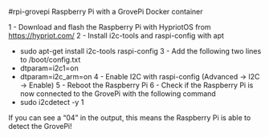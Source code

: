 #rpi-grovepi
Raspberry Pi with a GrovePi Docker container

1 - Download and flash the Raspberry Pi with HypriotOS from https://hypriot.com/
2 - Install i2c-tools and raspi-config with apt
- sudo apt-get install i2c-tools raspi-config
3 - Add the following two lines to /boot/config.txt
- dtparam=i2c1=on
- dtparam=i2c_arm=on
4 - Enable I2C with raspi-config (Advanced -> I2C -> Enable)
5 - Reboot the Raspberry Pi
6 - Check if the Raspberry Pi is now connected to the GrovePi with the following command
- sudo i2cdetect -y 1
  
If you can see a “04” in the output, this means the Raspberry Pi is able to detect the GrovePi!
